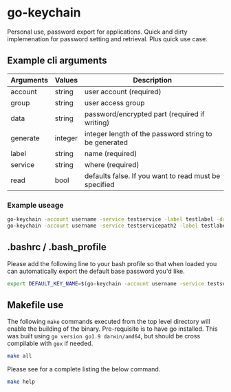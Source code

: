# go-keychain

Personal use, password export for applications. Quick and dirty implemenation for password setting and retrieval. Plus quick use case.

## Example cli arguments

Arguments   | Values        | Description
---         | ---           | ---
account     | string        | user account (required)
group       | string        | user access group
data        | string        | password/encrypted part (required if writing)
generate    | integer       | integer length of the password string to be generated
label       | string        | name (required)
service     | string        | where (required)
read        | bool          | defaults false. If you want to read must be specified

### Example useage

``` bash
go-keychain -account username -service testservice -label testlabel -data tests123
go-keychain -account username -service testservicepath2 -label testlabel -generate 32
```

## .bashrc / .bash_profile

Please add the following line to your bash profile so that when loaded you can automatically export
the default base password you'd like.

``` bash
export DEFAULT_KEY_NAME=$(go-keychain -account username -service testservice -label testlabel -read)
```

## Makefile use

The following `make` commands executed from the top level directory will enable the building of the binary. Pre-requisite is to have go installed. This was built using `go version go1.9 darwin/amd64`, but should be cross compilable with `gox` if needed.

``` bash
make all
```

Please see for a complete listing the below command.

``` bash
make help
```